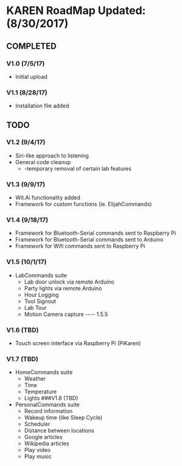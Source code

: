 # KAREN RoadMap Updated:(8/30/2017)
## COMPLETED
### V1.0 (7/5/17)
* Initial upload
### V1.1 (8/28/17)
* Installation file added
## TODO
### V1.2 (9/4/17)
* Siri-like approach to listening
* General code cleanup
  * -temporary removal of certain lab features
### V1.3 (9/9/17)
* Wit.Ai functionality added
* Framework for custom functions (ie. ElijahCommands)
### V1.4 (9/18/17)
* Framework for Bluetooth-Serial commands sent to Raspberry Pi
* Framework for Bluetooth-Serial commands sent to Arduino
* Framework for Wifi commands sent to Raspberry Pi
### V1.5 (10/1/17)
* LabCommands suite
  * Lab door unlock via remote Arduino
  * Party lights via remote Arduino
  * Hour Logging
  * Tool Signout
  * Lab Tour
  * Motion Camera capture ---- 1.5.5
### V1.6 (TBD)
* Touch screen interface via Raspberry Pi (PiKaren)
### V1.7 (TBD)
* HomeCommands suite
  * Weather
  * Time
  * Temperature
  * Lights
###V1.8 (TBD)
* PersonalCommands suite
  * Record information
  * Wakeup time (like Sleep Cycle)
  * Scheduler
  * Distance between locations
  * Google articles
  * Wikipedia articles
  * Play video
  * Play music
